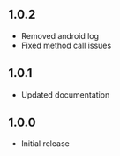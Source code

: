 ## 1.0.2

* Removed android log
* Fixed method call issues

## 1.0.1

* Updated documentation


## 1.0.0

* Initial release
